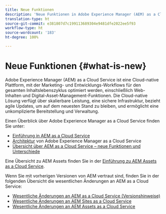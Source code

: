 ```yaml
---
title: Neue Funktionen
description: 'Neue Funktionen in Adobe Experience Manager (AEM) as a Cloud Service. '
translation-type: ht
source-git-commit: e381807d7c199113689304e9481dfe2022ee5f93
workflow-type: ht
source-wordcount: '183'
ht-degree: 100%

---
```



# Neue Funktionen {#what-is-new}

<!-- For the pre-release of Adobe Experience Manager (AEM) as a Cloud Service everything is new. -->

Adobe Experience Manager (AEM) as a Cloud Service ist eine Cloud-native Plattform, mit der Marketing- und Entwicklungs-Workflows für den gesamten Inhaltslebenszyklus optimiert werden, einschließlich Web-Inhalten und Digital-Asset-Management-Funktionen. Die Cloud-native Lösung verfügt über skalierbare Leistung, eine sichere Infrastruktur, bezieht agile Updates, um auf dem neuesten Stand zu bleiben, und ermöglicht eine unkomplizierte Bereitstellung und Verwaltung.

Einen Überblick über Adobe Experience Manager as a Cloud Service finden Sie unter:
* [Einführung in AEM as a Cloud Service](/help/overview/introduction.md)
* [Architektur](/help/core-concepts/architecture.md) von Adobe Experience Manager as a Cloud Service
* [Übersicht über AEM as a Cloud Service – neue Funktionen und Unterschiede](/help/overview/what-is-new-and-different.md)

<!-- Please link to introduction or what's new of Sites. -->

Eine Übersicht zu AEM Assets finden Sie in der [Einführung zu AEM Assets as a Cloud Service](/help/assets/overview.md).

Wenn Sie mit vorherigen Versionen von AEM vertraut sind, finden Sie in der folgenden Übersicht die wesentlichen Änderungen an AEM as a Cloud Service:

* [Wesentliche Änderungen an AEM as a Cloud Service (Versionshinweise)](/help/release-notes/aem-cloud-changes.md)
* [Wesentliche Änderungen an AEM Sites as a Cloud Service](/help/sites-cloud/sites-cloud-changes.md)
* [Wesentliche Änderungen an AEM Assets as a Cloud Service](/help/assets/assets-cloud-changes.md)
